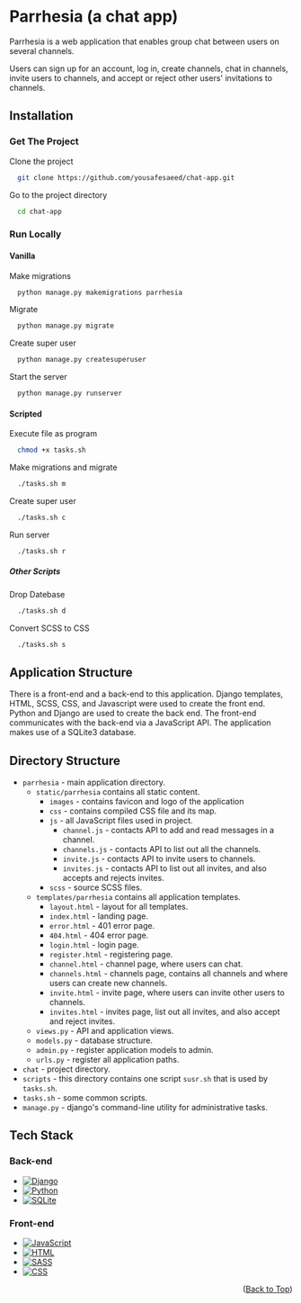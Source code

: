 <a name="readme-top"></a>

# Parrhesia (a chat app)

Parrhesia is a web application that enables group chat between users on several channels.

Users can sign up for an account, log in, create channels, chat in channels, 
invite users to channels, and accept or reject other users' invitations to channels.


## Installation

### Get The Project

Clone the project

```bash
  git clone https://github.com/yousafesaeed/chat-app.git
```

Go to the project directory

```bash
  cd chat-app
```

### Run Locally

#### Vanilla

Make migrations

```bash
  python manage.py makemigrations parrhesia
```

Migrate

```bash
  python manage.py migrate
```

Create super user

```bash
  python manage.py createsuperuser
```

Start the server

```bash
  python manage.py runserver
```

#### Scripted

Execute file as program

```bash
  chmod +x tasks.sh
```

Make migrations and migrate

```bash
  ./tasks.sh m
```

Create super user

```bash
  ./tasks.sh c
```

Run server

```bash
  ./tasks.sh r
```

##### Other Scripts

Drop Datebase

```bash
  ./tasks.sh d
```

Convert SCSS to CSS

```bash
  ./tasks.sh s
```


## Application Structure

There is a front-end and a back-end to this application.
Django templates, HTML, SCSS, CSS, and Javascript were used to create the front end.
Python and Django are used to create the back end.
The front-end communicates with the back-end via a JavaScript API.
The application makes use of a SQLite3 database.


## Directory Structure

- `parrhesia` - main application directory.
    - `static/parrhesia` contains all static content.
        - `images` - contains favicon and logo of the application
        - `css` - contains compiled CSS file and its map.
        - `js` - all JavaScript files used in project.
            - `channel.js` - contacts API to add and read messages in a channel.
            - `channels.js` - contacts API to list out all the channels.
            - `invite.js` - contacts API to invite users to channels.
            - `invites.js` - contacts API to list out all invites, and also accepts and rejects invites.
        - `scss` - source SCSS files.
    - `templates/parrhesia` contains all application templates.
        - `layout.html` - layout for all templates.
        - `index.html` - landing page.
        - `error.html` - 401 error page.
        - `404.html` - 404 error page.
        - `login.html` - login page.
        - `register.html` - registering page.
        - `channel.html` - channel page, where users can chat.
        - `channels.html` - channels page, contains all channels and where users can create new channels.
        - `invite.html` - invite page, where users can invite other users to channels.
        - `invites.html` - invites page, list out all invites, and also accept and reject invites.
    - `views.py` - API and application views.
    - `models.py` - database structure.
    - `admin.py` - register application models to admin.
    - `urls.py` - register all application paths.
- `chat` - project directory.
- `scripts` - this directory contains one script `susr.sh` that is used by `tasks.sh`.
- `tasks.sh` - some common scripts.
- `manage.py` - django's command-line utility for administrative tasks.


## Tech Stack

### Back-end

* [![Django][django.shield]][django-url]
* [![Python][py.shield]][py-url]
* [![SQLite][sqlite.shield]][sqlite-url]

### Front-end

* [![JavaScript][js.shield]][js-url]
* [![HTML][html.shield]][html-url]
* [![SASS][sass.shield]][sass-url]
* [![CSS][css.shield]][css-url]


<p align="right">(<a href="#readme-top">Back to Top</a>)</p>

[django.shield]: https://img.shields.io/badge/Django-092E20?style=for-the-badge&logo=django&logoColor=white
[django-url]: https://www.djangoproject.com/

[py.shield]: https://img.shields.io/badge/Python-3776AB?style=for-the-badge&logo=python&logoColor=white
[py-url]: https://www.python.org/

[sqlite.shield]: https://img.shields.io/badge/SQLite-07405E?style=for-the-badge&logo=sqlite&logoColor=white
[sqlite-url]: https://www.sqlite.org/

[js.shield]: https://img.shields.io/badge/JavaScript-F7DF1E?style=for-the-badge&logo=javascript&logoColor=black
[js-url]: https://www.javascript.com/

[html.shield]: https://img.shields.io/badge/HTML5-E34F26?style=for-the-badge&logo=html5&logoColor=white
[html-url]: https://www.html.com

[sass.shield]: https://img.shields.io/badge/Sass-CC6699?style=for-the-badge&logo=sass&logoColor=white
[sass-url]: https://sass-lang.com/

[css.shield]: https://img.shields.io/badge/CSS3-1572B6?style=for-the-badge&logo=css3&logoColor=white
[css-url]: https://www.w3.org/Style/CSS/

